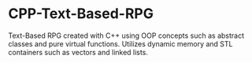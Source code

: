 # CPP-Text-Based-RPG
Text-Based RPG created with C++ using OOP concepts such as abstract classes and pure virtual functions. Utilizes dynamic memory and STL containers such as vectors and linked lists.
